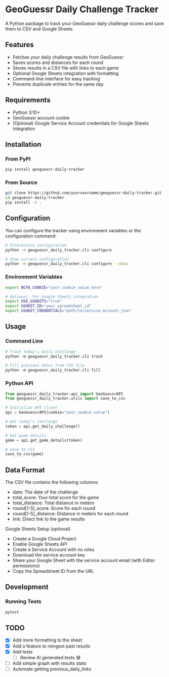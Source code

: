 # GeoGuessr Daily Challenge Tracker

A Python package to track your GeoGuessr daily challenge scores and save them to CSV and Google Sheets.

## Features

- Fetches your daily challenge results from GeoGuessr
- Saves scores and distances for each round
- Stores results in a CSV file with links to each game
- Optional Google Sheets integration with formatting
- Command-line interface for easy tracking
- Prevents duplicate entries for the same day

## Requirements

- Python 3.10+
- GeoGuessr account cookie
- (Optional) Google Service Account credentials for Google Sheets integration

## Installation

### From PyPI

```bash
pip install geoguessr-daily-tracker
```

### From Source
```bash
git clone https://github.com/yourusername/geoguessr-daily-tracker.git
cd geoguessr-daily-tracker
pip install -e .
```

## Configuration

You can configure the tracker using environment variables or the configuration command:

```bash
# Interactive configuration
python -m geoguessr_daily_tracker.cli configure

# Show current configuration
python -m geoguessr_daily_tracker.cli configure --show
```

### Environment Variables
```bash
export NCFA_COOKIE="your_cookie_value_here"

# Optional: For Google Sheets integration
export USE_GSHEETS="true"
export GSHEET_ID="your_spreadsheet_id"
export GSHEET_CREDENTIALS="path/to/service-account.json"
```

## Usage
### Command Line
```python
# Track today's daily challenge
python -m geoguessr_daily_tracker.cli track

# Fill previous dates from CSV file
python -m geoguessr_daily_tracker.cli fill
```

### Python API
```python
from geoguessr_daily_tracker.api import GeoGuessrAPI
from geoguessr_daily_tracker.utils import save_to_csv

# Initialize API client
api = GeoGuessrAPI(cookie="your_cookie_value")

# Get today's challenge
token = api.get_daily_challenge()

# Get game details
game = api.get_game_details(token)

# Save to CSV
save_to_csv(game)
```

## Data Format

The CSV file contains the following columns:

- date: The date of the challenge
- total_score: Your total score for the game
- total_distance: Total distance in meters
- round[1-5]_score: Score for each round
- round[1-5]_distance: Distance in meters for each round
- link: Direct link to the game results

Google Sheets Setup (optional)

- Create a Google Cloud Project
- Enable Google Sheets API
- Create a Service Account with no roles
- Download the service account key
- Share your Google Sheet with the service account email (with Editor permissions)
- Copy the Spreadsheet ID from the URL

## Development
### Running Tests
```bash
pytest
```

## TODO
- [x] Add more formatting to the sheet
- [x] Add a feature to reingest past results
- [x] Add tests
    - [ ] Review AI generated tests 😅
- [ ] Add simple graph with results stats
- [ ] Automate getting previous_daily_links

